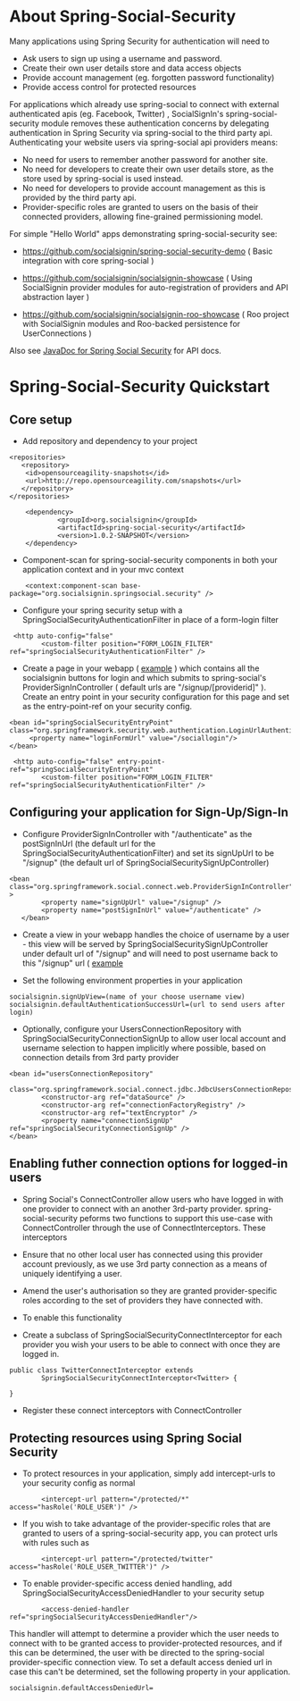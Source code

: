 About Spring-Social-Security
============================

Many applications using Spring Security for authentication will need to

* Ask users to sign up using a username and password.
* Create their own user details store and data access objects
* Provide account management (eg. forgotten password functionality)
* Provide access control for protected resources

For applications which already use spring-social to connect with external authenticated apis (eg. Facebook, Twitter)
, SocialSignIn's spring-social-security module removes these authentication concerns by delegating authentication
in Spring Security via spring-social to the third party api. Authenticating your website users via spring-social api
providers means:

* No need for users to remember another password for another site.
* No need for developers to create their own user details store, as the store used by spring-social is used instead.
* No need for developers to provide account management as this is provided by the third party api.
* Provider-specific roles are granted to users on the basis of their connected providers, allowing fine-grained
permissioning model.

For simple "Hello World" apps demonstrating spring-social-security see:

* https://github.com/socialsignin/spring-social-security-demo  ( Basic integration with core spring-social )

* https://github.com/socialsignin/socialsignin-showcase ( Using SocialSignin provider modules for auto-registration of providers and API abstraction layer )

* https://github.com/socialsignin/socialsignin-roo-showcase ( Roo project with SocialSignin modules and Roo-backed persistence for UserConnections )

Also see <a href="http://socialsignin.org/spring-social-security/docs/1.0.2-SNAPSHOT/api/">JavaDoc for Spring Social Security</a> for API docs.

Spring-Social-Security Quickstart
=================================

Core setup
----------

- Add repository and dependency to your project

```
<repositories>
   <repository>
	<id>opensourceagility-snapshots</id>
	<url>http://repo.opensourceagility.com/snapshots</url>
   </repository>
</repositories>
```
```
  	<dependency>
			<groupId>org.socialsignin</groupId>
			<artifactId>spring-social-security</artifactId>
			<version>1.0.2-SNAPSHOT</version>
	</dependency>
```
- Component-scan for spring-social-security components in both your application context and in your mvc context

```
	<context:component-scan base-package="org.socialsignin.springsocial.security" />
```
- Configure your spring security setup with a SpringSocialSecurityAuthenticationFilter in place of a form-login filter

```
 <http auto-config="false" 
    	<custom-filter position="FORM_LOGIN_FILTER" ref="springSocialSecurityAuthenticationFilter" />
```
- Create a page in your webapp ( <a href="https://github.com/socialsignin/spring-social-security-demo/blob/master/src/main/webapp/oauthlogin.jsp">example</a> ) which contains all the socialsignin buttons for login and which submits to spring-social's 
  ProviderSignInController ( default urls are "/signup/[providerid]" ).  Create an entry point in your security configuration
  for this page and set as the entry-point-ref on your security config.  
```
<bean id="springSocialSecurityEntryPoint" 
class="org.springframework.security.web.authentication.LoginUrlAuthenticationEntryPoint">
     <property name="loginFormUrl" value="/sociallogin"/>
</bean>
```

```
 <http auto-config="false" entry-point-ref="springSocialSecurityEntryPoint" 
    	<custom-filter position="FORM_LOGIN_FILTER" ref="springSocialSecurityAuthenticationFilter" />
```

Configuring your application for Sign-Up/Sign-In
------------------------------------------------

- Configure ProviderSignInController with "/authenticate" as the postSignInUrl (the default url for the SpringSocialSecurityAuthenticationFilter)
and set its signUpUrl to be "/signup" (the default url of SpringSocialSecuritySignUpController)

```
<bean class="org.springframework.social.connect.web.ProviderSignInController" >
    	<property name="signUpUrl" value="/signup" />
        <property name="postSignInUrl" value="/authenticate" />
   </bean>
```
- Create a view in your webapp handles the choice of username by a user - this view will be served
by SpringSocialSecuritySignUpController under default url of "/signup" and will need to post username
back to this "/signup" url ( <a href="https://github.com/socialsignin/spring-social-security-demo/blob/master/src/main/webapp/WEB-INF/signUpForm.jsp">example</a>

- Set the following environment properties in your application

```
socialsignin.signUpView=(name of your choose username view)
socialsignin.defaultAuthenticationSuccessUrl=(url to send users after login)
```

- Optionally, configure your UsersConnectionRepository with SpringSocialSecurityConnectionSignUp to allow user local account
   and username selection to happen implicitly where possible, based on connection details from 3rd party provider

```
<bean id="usersConnectionRepository"
		class="org.springframework.social.connect.jdbc.JdbcUsersConnectionRepository">
		<constructor-arg ref="dataSource" />
		<constructor-arg ref="connectionFactoryRegistry" />
		<constructor-arg ref="textEncryptor" />
		<property name="connectionSignUp" ref="springSocialSecurityConnectionSignUp" /> 
</bean>
```
  
Enabling futher connection options for logged-in users
------------------------------------------------------

- Spring Social's ConnectController allow users who have logged in with one provider to connect with an
another 3rd-party provider. spring-social-security peforms two functions to support this use-case with ConnectController
through the use of ConnectInterceptors.  These interceptors

* Ensure that no other local user has connected using this provider account previously, as we use 3rd party
connection as a means of uniquely identifying a user.

* Amend the user's authorisation so they are granted provider-specific roles according to the set of providers
they have connected with.

- To enable this functionality

* Create a subclass of SpringSocialSecurityConnectInterceptor for each provider you wish your users to be able to connect with
once they are logged in.

```
public class TwitterConnectInterceptor extends
		SpringSocialSecurityConnectInterceptor<Twitter> {

}
```

- Register these connect interceptors with ConnectController

Protecting resources using Spring Social Security
-------------------------------------------------

- To protect resources in your application, simply add intercept-urls to your security config as normal

```
		<intercept-url pattern="/protected/*" access="hasRole('ROLE_USER')" />
```

- If you wish to take advantage of the provider-specific roles that are granted to users of a spring-social-security app,
you can protect urls with rules such as 

```
		<intercept-url pattern="/protected/twitter" access="hasRole('ROLE_USER_TWITTER')" />
```

- To enable provider-specific access denied handling, add SpringSocialSecurityAccessDeniedHandler to your security setup

```
        <access-denied-handler ref="springSocialSecurityAccessDeniedHandler"/>
```
This handler will attempt to determine a provider which the user needs to connect with to be granted
access to provider-protected resources, and if this can be determined, the user with be directed to
the spring-social provider-specific connection view.  To set a default access denied url in case this can't be 
determined, set the following property in your application.

```
socialsignin.defaultAccessDeniedUrl=
```